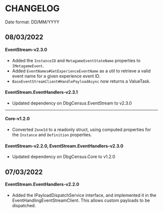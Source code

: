 # CHANGELOG

Date format: DD/MM/YYYY

## 08/03/2022

#### EventStream-v2.3.0

- Added the `InstanceID` and `MetagameEventStateName` properties to `IMetagameEvent`.
- Added `EventNames#GetExperienceEventName` as a util to retrieve a valid event name for a given experience event ID.
- `BaseEventStreamClient#HandlePayloadAsync` now returns a ValueTask.

#### EventStream.EventHandlers-v2.3.1

- Updated dependency on DbgCensus.EventStream to v2.3.0

---

#### Core-v1.2.0

- Converted `ZoneId` to a readonly struct, using computed properties for the `Instance` and `Definition` properties.

#### EventStream-v2.2.0, EventStream.EventHandlers-v2.3.0

- Updated dependency on DbgCensus.Core to v1.2.0

## 07/03/2022

#### EventStream.EventHandlers-v2.2.0

- Added the IPayloadDispatchService interface, and implemented it in the EventHandlingEventStreamClient. This allows custom payloads to be dispatched.

#### EventStream-v2.1.0, EventStream.EventHandlers-v2.1.0

- Fixed `IEventStreamClientFactory#GetClient` when retrieving a client for a dedicated generic consumer.
- The `BaseEventStreamClient` now disposes of the data stream passed to `HandlePayloadAsync`.
- `BaseEventStreamClient#Name` is now a readonly-property.

#### Rest-v2.0.0

- The `JoinBuilder`, `TreeBuilder` and `QueryBuilder` types are now sealed.
- The `SearchModifier` enumeration is now a `short` data type.
- `StringUtils#SafeToString` now expects a generically-typed object, rather than an `object` parameter.

## 04/03/2022

#### EventStream.EventHandlers-v2.0.3

- Significant performance improvement to event dispatch by caching the retrieved `MethodInfo`.

## 03/02/2022

#### Core-v1.1.0, EventStream-v2.0.2, EventStream.EventHandlers-v2.0.2, Rest-v1.2.1

- Added Oshur zone and metagame event (meltdown only) definitions.

## 21/01/2022

#### EventStream-v2.0.1, EventStream.EventHandlers-v2.0.1

- Fix reconnection flow and improve start/stop logic
- Improve disposable implementation.

## 02/01/2022

#### EventStream-v2.0.0

- The `Characters` and `Worlds` properties on the `ISubscribe` command now use a `OneOf<>` object to be stricter about the type of subscription
you can make. The properties accept either the special `All` value, or a list of their corresponding type. E.g. the `Worlds` property has
a type of `OneOf<All, IEnumerable<WorldDefinition>>`.

- The way that the `JsonSerializerOptions` used by the `BaseEventStreamClient` are configured has changed. Rather than being properties of the
`EventStreamOptions` class, with configuration completed in the `BaseEventStreamClient` itself, the `JsonSerializerOptions` are now `Configure`d
as named options directly to the service collection. The name of these options can be found in the new `Constants` class.

- The `BaseEventStreamClient` now properly serializes commands that were passed as an interface type, rather than their concrete type.

- The `IEventStreamClient` interface no longer inherits from `IDisposable`.

- `BaseEventStreamClient` and `EventStreamClientFactory` now implement `IAsyncDisposable`. The `EventStreamClientFactory` now manages its clients
lifetimes.

#### EventStream.EventHandlers-v2.0.0

- The `EventHandlingEventStreamClient` now automatically refreshes its current subscription at the interval set by the `EventHandlingClientOptions.SubscriptionRefreshIntervalMilliseconds` property. This helps with scenarios where the event stream drops certain components of a subscription.

- Added `EventHandlingClientOptions`. This currently only contains the `SubscriptionRefreshIntervalMilliseconds` property, that can be used
to configure how frequently the `EventHandlingEventStreamClient` will refresh its current subscription. This property defaults to 15min.

- The `EventHandlingEventStreamClient` now dispatches an `IUnknownPayload` when a payload fails to deserialize and/or dispatch.

#### Rest-v1.2.0

- The way that the `JsonSerializerOptions` used by the `CensusRestClient` are configured has changed. Rather than being properties of the
`CensusQueryOptions` class, the `JsonSerializerOptions` are now `Configure`d as named options directly to the service collection.
The name of these options can be found in the new `Constants` class.

## 30/12/2021

#### Core-v1.0.4

- Changelog begins.

#### EventStream-v1.0.2

- Changelog begins.

#### EventStream.EventHandlers-v1.0.2

- Changelog begins.

#### Rest-v1.1.1

- Changelog begins.

#### Samples

- Changelog begins.

#### Documentation Website

- Changelog begins.
